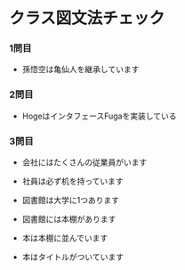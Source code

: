 # クラス図文法チェック
### 1問目
+ 孫悟空は亀仙人を継承しています

### 2問目
+ HogeはインタフェースFugaを実装している

### 3問目

+ 会社にはたくさんの従業員がいます
+ 社員は必ず机を持っています

+ 図書館は大学に1つあります
+ 図書館には本棚があります
+ 本は本棚に並んでいます
+ 本はタイトルがついています
